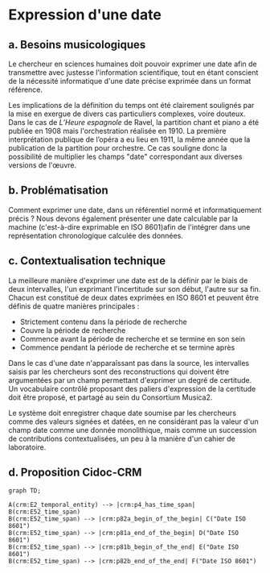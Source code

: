 # Expression d'une date

## a. Besoins musicologiques

Le chercheur en sciences humaines doit pouvoir exprimer une date afin de transmettre avec justesse l'information scientifique, tout en étant conscient de la nécessité informatique d'une date précise exprimée dans un format référence. 

Les implications de la définition du temps ont été clairement soulignés par la mise en exergue de divers cas particuliers complexes, voire douteux. Dans le cas de _L’Heure espagnole_ de Ravel, la partition chant et piano a été publiée en 1908 mais l'orchestration réalisée en 1910. La première interprétation publique de l’opéra a eu lieu en 1911, la même année que la publication de la partition pour orchestre. Ce cas souligne donc la possibilité de multiplier les champs "date" correspondant aux diverses versions de l'œuvre.  

## b. Problématisation

Comment exprimer une date, dans un référentiel normé et informatiquement précis ? Nous devons également présenter une date calculable par la machine (c'est-à-dire exprimable en ISO 8601)afin de l'intégrer dans une représentation chronologique calculée des données. 

## c. Contextualisation technique

La meilleure manière d'exprimer une date est de la définir par le biais de deux intervalles, l'un exprimant l'incertitude sur son début, l'autre sur sa fin. Chacun est constitué de deux dates exprimées en ISO 8601 et peuvent être définis de quatre manières principales : 
 - Strictement contenu dans la période de recherche
 - Couvre la période de recherche
 - Commence avant la période de recherche et se termine en son sein
 - Commence pendant la période de recherche et se termine après

Dans le cas d'une date n'apparaîssant pas dans la source, les intervalles saisis par les chercheurs sont des reconstructions qui doivent être argumentées par un champ permettant d'exprimer un degré de certitude. Un vocabulaire contrôlé proposant des paliers d'expression de la certitude doit être proposé, et partagé au sein du Consortium Musica2.

Le système doit enregistrer chaque date soumise par les chercheurs comme des valeurs signées et datées, en ne considérant pas la valeur d'un champ date comme une donnée monolithique, mais comme un succession de contributions contextualisées, un peu à la manière d'un cahier de laboratoire.

## d. Proposition Cidoc-CRM

```mermaid
graph TD;

A(crm:E2_temporal_entity) --> |crm:p4_has_time_span| B(crm:E52_time_span)
B(crm:E52_time_span) --> |crm:p82a_begin_of_the_begin| C("Date ISO 8601")
B(crm:E52_time_span) --> |crm:p81a_end_of_the_begin| D("Date ISO 8601")
B(crm:E52_time_span) --> |crm:p81b_begin_of_the_end| E("Date ISO 8601")
B(crm:E52_time_span) --> |crm:p82b_end_of_the_end| F("Date ISO 8601")
```
